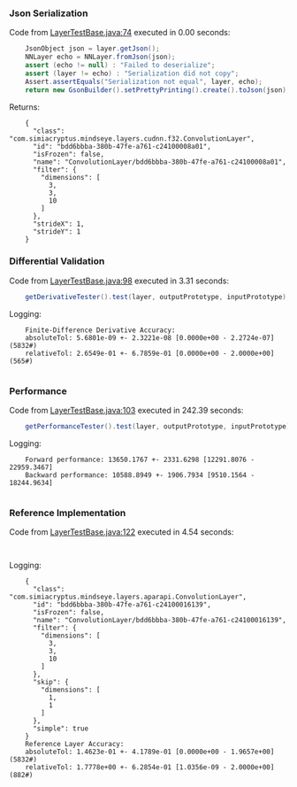 ### Json Serialization
Code from [LayerTestBase.java:74](../../../../../../../../../../MindsEye/src/test/java/com/simiacryptus/mindseye/layers/LayerTestBase.java#L74) executed in 0.00 seconds: 
```java
    JsonObject json = layer.getJson();
    NNLayer echo = NNLayer.fromJson(json);
    assert (echo != null) : "Failed to deserialize";
    assert (layer != echo) : "Serialization did not copy";
    Assert.assertEquals("Serialization not equal", layer, echo);
    return new GsonBuilder().setPrettyPrinting().create().toJson(json);
```

Returns: 

```
    {
      "class": "com.simiacryptus.mindseye.layers.cudnn.f32.ConvolutionLayer",
      "id": "bdd6bbba-380b-47fe-a761-c24100008a01",
      "isFrozen": false,
      "name": "ConvolutionLayer/bdd6bbba-380b-47fe-a761-c24100008a01",
      "filter": {
        "dimensions": [
          3,
          3,
          10
        ]
      },
      "strideX": 1,
      "strideY": 1
    }
```



### Differential Validation
Code from [LayerTestBase.java:98](../../../../../../../../../../MindsEye/src/test/java/com/simiacryptus/mindseye/layers/LayerTestBase.java#L98) executed in 3.31 seconds: 
```java
    getDerivativeTester().test(layer, outputPrototype, inputPrototype);
```
Logging: 
```
    Finite-Difference Derivative Accuracy:
    absoluteTol: 5.6801e-09 +- 2.3221e-08 [0.0000e+00 - 2.2724e-07] (5832#)
    relativeTol: 2.6549e-01 +- 6.7859e-01 [0.0000e+00 - 2.0000e+00] (565#)
    
```

### Performance
Code from [LayerTestBase.java:103](../../../../../../../../../../MindsEye/src/test/java/com/simiacryptus/mindseye/layers/LayerTestBase.java#L103) executed in 242.39 seconds: 
```java
    getPerformanceTester().test(layer, outputPrototype, inputPrototype);
```
Logging: 
```
    Forward performance: 13650.1767 +- 2331.6298 [12291.8076 - 22959.3467]
    Backward performance: 10588.8949 +- 1906.7934 [9510.1564 - 18244.9634]
    
```

### Reference Implementation
Code from [LayerTestBase.java:122](../../../../../../../../../../MindsEye/src/test/java/com/simiacryptus/mindseye/layers/LayerTestBase.java#L122) executed in 4.54 seconds: 
```java
  
```
Logging: 
```
    {
      "class": "com.simiacryptus.mindseye.layers.aparapi.ConvolutionLayer",
      "id": "bdd6bbba-380b-47fe-a761-c24100016139",
      "isFrozen": false,
      "name": "ConvolutionLayer/bdd6bbba-380b-47fe-a761-c24100016139",
      "filter": {
        "dimensions": [
          3,
          3,
          10
        ]
      },
      "skip": {
        "dimensions": [
          1,
          1
        ]
      },
      "simple": true
    }
    Reference Layer Accuracy:
    absoluteTol: 1.4623e-01 +- 4.1789e-01 [0.0000e+00 - 1.9657e+00] (5832#)
    relativeTol: 1.7778e+00 +- 6.2854e-01 [1.0356e-09 - 2.0000e+00] (882#)
    
```

